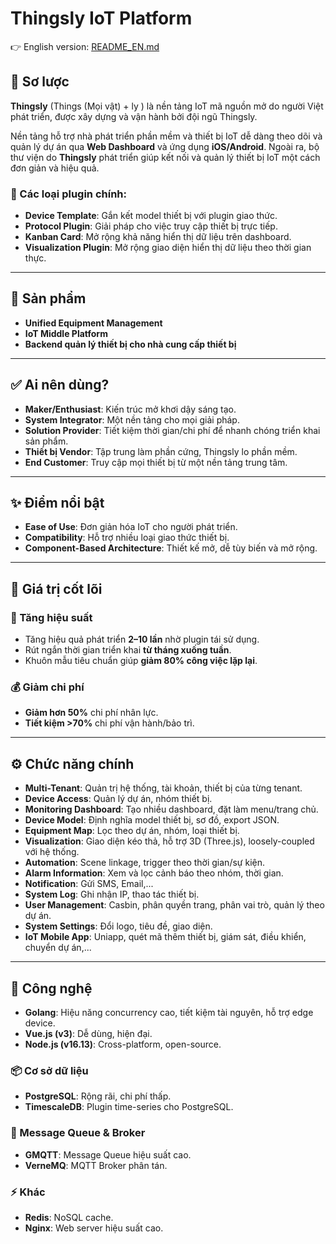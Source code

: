 # Thingsly IoT Platform

👉 English version: [README\_EN.md](./README_EN.md)

## 🧭 Sơ lược

**Thingsly** (Things (Mọi vật) + ly ) là nền tảng IoT mã nguồn mở do người Việt phát triển, được xây dựng và vận hành bởi đội ngũ Thingsly.

Nền tảng hỗ trợ nhà phát triển phần mềm và thiết bị IoT dễ dàng theo dõi và quản lý dự án qua **Web Dashboard** và ứng dụng **iOS/Android**. Ngoài ra, bộ thư viện do **Thingsly** phát triển giúp kết nối và quản lý thiết bị IoT một cách đơn giản và hiệu quả.

### 🔌 Các loại plugin chính:

- **Device Template**: Gắn kết model thiết bị với plugin giao thức.
- **Protocol Plugin**: Giải pháp cho việc truy cập thiết bị trực tiếp.
- **Kanban Card**: Mở rộng khả năng hiển thị dữ liệu trên dashboard.
- **Visualization Plugin**: Mở rộng giao diện hiển thị dữ liệu theo thời gian thực.

---

## 🚀 Sản phẩm

- **Unified Equipment Management**
- **IoT Middle Platform**
- **Backend quản lý thiết bị cho nhà cung cấp thiết bị**

---

## ✅ Ai nên dùng?

- **Maker/Enthusiast**: Kiến trúc mở khơi dậy sáng tạo.
- **System Integrator**: Một nền tảng cho mọi giải pháp.
- **Solution Provider**: Tiết kiệm thời gian/chi phí để nhanh chóng triển khai sản phẩm.
- **Thiết bị Vendor**: Tập trung làm phần cứng, Thingsly lo phần mềm.
- **End Customer**: Truy cập mọi thiết bị từ một nền tảng trung tâm.

---

## ✨ Điểm nổi bật

- **Ease of Use**: Đơn giản hóa IoT cho người phát triển.
- **Compatibility**: Hỗ trợ nhiều loại giao thức thiết bị.
- **Component-Based Architecture**: Thiết kế mở, dễ tùy biến và mở rộng.

---

## 🎯 Giá trị cốt lõi

### 🚀 Tăng hiệu suất

- Tăng hiệu quả phát triển **2–10 lần** nhờ plugin tái sử dụng.
- Rút ngắn thời gian triển khai **từ tháng xuống tuần**.
- Khuôn mẫu tiêu chuẩn giúp **giảm 80% công việc lặp lại**.

### 💰 Giảm chi phí

- **Giảm hơn 50%** chi phí nhân lực.
- **Tiết kiệm >70%** chi phí vận hành/bảo trì.

---

## ⚙️ Chức năng chính

- **Multi-Tenant**: Quản trị hệ thống, tài khoản, thiết bị của từng tenant.
- **Device Access**: Quản lý dự án, nhóm thiết bị.
- **Monitoring Dashboard**: Tạo nhiều dashboard, đặt làm menu/trang chủ.
- **Device Model**: Định nghĩa model thiết bị, sơ đồ, export JSON.
- **Equipment Map**: Lọc theo dự án, nhóm, loại thiết bị.
- **Visualization**: Giao diện kéo thả, hỗ trợ 3D (Three.js), loosely-coupled với hệ thống.
- **Automation**: Scene linkage, trigger theo thời gian/sự kiện.
- **Alarm Information**: Xem và lọc cảnh báo theo nhóm, thời gian.
- **Notification**: Gửi SMS, Email,...
- **System Log**: Ghi nhận IP, thao tác thiết bị.
- **User Management**: Casbin, phân quyền trang, phân vai trò, quản lý theo dự án.
- **System Settings**: Đổi logo, tiêu đề, giao diện.
- **IoT Mobile App**: Uniapp, quét mã thêm thiết bị, giám sát, điều khiển, chuyển dự án,...

---

## 🧠 Công nghệ

- **Golang**: Hiệu năng concurrency cao, tiết kiệm tài nguyên, hỗ trợ edge device.
- **Vue.js (v3)**: Dễ dùng, hiện đại.
- **Node.js (v16.13)**: Cross-platform, open-source.

### 📦 Cơ sở dữ liệu

- **PostgreSQL**: Rộng rãi, chi phí thấp.
- **TimescaleDB**: Plugin time-series cho PostgreSQL.

### 📡 Message Queue & Broker

- **GMQTT**: Message Queue hiệu suất cao.
- **VerneMQ**: MQTT Broker phân tán.

### ⚡ Khác

- **Redis**: NoSQL cache.
- **Nginx**: Web server hiệu suất cao.
